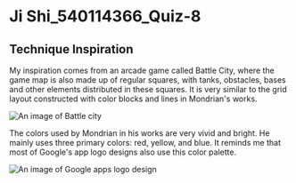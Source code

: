 # Ji Shi_540114366_Quiz-8
## Technique Inspiration
My inspiration comes from an arcade game called Battle City, where the game map is also made up of regular squares, with tanks, obstacles, bases and other elements distributed in these squares. It is very similar to the grid layout constructed with color blocks and lines in Mondrian's works.

![An image of Battle city](https://static.tvtropes.org/pmwiki/pub/images/battle_city.jpg)

The colors used by Mondrian in his works are very vivid and bright. He mainly uses three primary colors: red, yellow, and blue. It reminds me that most of Google's app logo designs also use this color palette.

![An image of Google apps logo design](https://t4.ftcdn.net/jpg/05/89/22/37/240_F_589223719_UYrXFIOsMxs3RRMnxqIQIiUvkmPuDLnG.jpg)